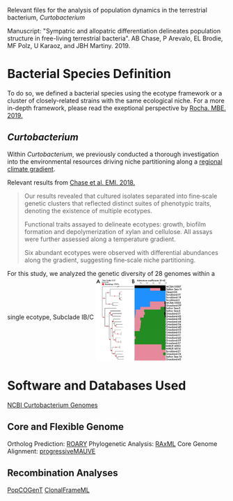 Relevant files for the analysis of population dynamics in the terrestrial bacterium, *Curtobacterium*

Manuscript: "Sympatric and allopatric differentiation delineates population structure in free-living terrestrial bacteria". AB Chase, P Arevalo, EL Brodie, MF Polz, U Karaoz, and JBH Martiny. 2019.

# Bacterial Species Definition
To do so, we defined a bacterial species using the ecotype framework or a cluster of closely-related strains with the same ecological niche. For a more in-depth framework, please read the exeptional perspective by [Rocha. MBE. 2019.](https://academic.oup.com/mbe/article/35/6/1338/4976545)

## *Curtobacterium*
Within *Curtobacterium*, we previously conducted a thorough investigation into the environmental resources driving niche partitioning along a [regional climate gradient](https://www.pnas.org/content/115/47/11994).

Relevant results from [Chase et al. EMI. 2018.](https://onlinelibrary.wiley.com/doi/full/10.1111/1462-2920.14405)

>Our results revealed that cultured isolates separated into fine‐scale genetic clusters that reflected distinct suites of phenotypic traits, denoting the existence of multiple ecotypes.
>
>Functional traits assayed to delineate ecotypes: growth, biofilm formation and depolymerization of xylan and cellulose. All assays were further assessed along a temperature gradient.
>
>Six abundant ecotypes were observed with differential abundances along the gradient, suggesting fine‐scale niche partitioning.

For this study, we analyzed the genetic diversity of 28 genomes within a single ecotype, Subclade IB/C
<img src="structure-analysis/figure1-01.jpg" width="200" align="middle"/>

# Software and Databases Used
[NCBI Curtobacterium Genomes](https://www.ncbi.nlm.nih.gov/genome/16071)

## Core and Flexible Genome
Ortholog Prediction: [ROARY](https://sanger-pathogens.github.io/Roary/)
Phylogenetic Analysis: [RAxML](https://cme.h-its.org/exelixis/software.html)
Core Genome Alignment: [progressiveMAUVE](http://darlinglab.org/mauve/user-guide/progressivemauve.html)

## Recombination Analyses
[PopCOGenT](https://github.com/philarevalo/PopCOGenT)
[ClonalFrameML](https://github.com/xavierdidelot/ClonalFrameML)
